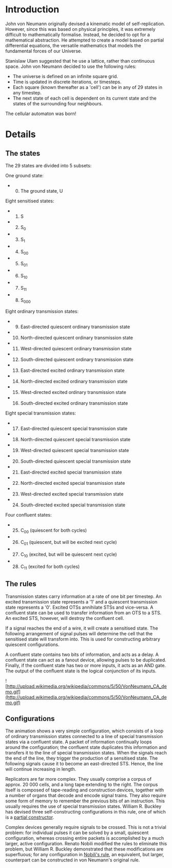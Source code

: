# Introduction #

John von Neumann originally devised a kinematic model of self-replication. However, since this was based on physical principles, it was extremely difficult to mathematically formalise. Instead, he decided to opt for a mathematical abstraction. He attempted to create a model based on partial differential equations, the versatile mathematics that models the fundamental forces of our Universe.

Stanislaw Ulam suggested that he use a lattice, rather than continuous space. John von Neumann decided to use the following rules:

  * The universe is defined on an infinite square grid.
  * Time is updated in discrete iterations, or timesteps.
  * Each square (known thereafter as a 'cell') can be in any of 29 states in any timestep.
  * The next state of each cell is dependent on its current state and the states of the surrounding four neighbours.

The cellular automaton was born!


# Details #


## The states ##

The 29 states are divided into 5 subsets:


One ground state:


  * 0) The ground state, U


Eight sensitised states:


  * 1) S
  * 2) S<sub>0</sub>
  * 3) S<sub>1</sub>
  * 4) S<sub>00</sub>
  * 5) S<sub>01</sub>
  * 6) S<sub>10</sub>
  * 7) S<sub>11</sub>
  * 8) S<sub>000</sub>


Eight ordinary transmission states:


  * 9) East-directed quiescent ordinary transmission state
  * 10) North-directed quiescent ordinary transmission state
  * 11) West-directed quiescent ordinary transmission state
  * 12) South-directed quiescent ordinary transmission state
  * 13) East-directed excited ordinary transmission state
  * 14) North-directed excited ordinary transmission state
  * 15) West-directed excited ordinary transmission state
  * 16) South-directed excited ordinary transmission state


Eight special transmission states:


  * 17) East-directed quiescent special transmission state
  * 18) North-directed quiescent special transmission state
  * 19) West-directed quiescent special transmission state
  * 20) South-directed quiescent special transmission state
  * 21) East-directed excited special transmission state
  * 22) North-directed excited special transmission state
  * 23) West-directed excited special transmission state
  * 24) South-directed excited special transmission state


Four confluent states:


  * 25) C<sub>00</sub> (quiescent for both cycles)
  * 26) C<sub>01</sub> (quiescent, but will be excited next cycle)
  * 27) C<sub>10</sub> (excited, but will be quiescent next cycle)
  * 28) C<sub>11</sub> (excited for both cycles)


## The rules ##

Transmission states carry information at a rate of one bit per timestep. An excited transmission state represents a '1' and a quiescent transmission state represents a '0'. Excited OTSs annihilate STSs and vice-versa. A confluent state can be used to transfer information from an OTS to a STS. An excited STS, however, will destroy the confluent cell.

If a signal reaches the end of a wire, it will create a sensitised state. The following arrangement of signal pulses will determine the cell that the sensitised state will transform into. This is used for constructing arbitrary quiescent configurations.

A confluent state contains two bits of information, and acts as a delay. A confluent state can act as a fanout device, allowing pulses to be duplicated. Finally, if the confluent state has two or more inputs, it acts as an AND gate. The output of the confluent state is the logical conjunction of its inputs.

![http://upload.wikimedia.org/wikipedia/commons/5/50/VonNeumann_CA_demo.gif](http://upload.wikimedia.org/wikipedia/commons/5/50/VonNeumann_CA_demo.gif)


## Configurations ##

The animation shows a very simple configuration, which consists of a loop of ordinary transmission states connected to a line of special transmission states via a confluent state. A packet of information continually loops around the configuration; the confluent state duplicates this information and transfers it to the line of special transmission states. When the signals reach the end of the line, they trigger the production of a sensitised state. The following signals cause it to become an east-directed STS. Hence, the line will continue increasing in length.

Replicators are far more complex. They usually comprise a corpus of approx. 20 000 cells, and a long tape extending to the right. The corpus itself is composed of tape-reading and construction devices, together with a number of organs that decode and encode signal trains. They also require some form of memory to remember the previous bits of an instruction. This usually requires the use of special transmission states. William R. Buckley has devised three self-constructing configurations in this rule, one of which is a [partial constructor](PartialConstructor.md).

Complex devices generally require signals to be crossed. This is not a trivial problem: for individual pulses it can be solved by a small, quiescent configuration, whereas crossing entire packets is accomplished by a much larger, active configuration. Renato Nobili modified the rules to eliminate this problem, but William R. Buckley demonstrated that these modifications are superfluous; for any configuration in [Nobili's rule](Nobili32.md), an equivalent, but larger, counterpart can be constructed in von Neumann's original rule.